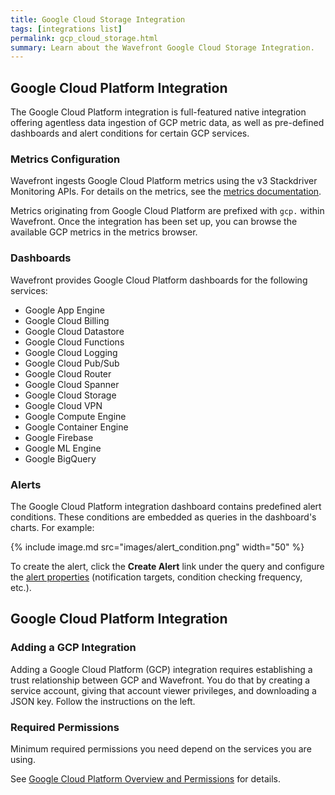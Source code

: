 ```yaml
---
title: Google Cloud Storage Integration
tags: [integrations list]
permalink: gcp_cloud_storage.html
summary: Learn about the Wavefront Google Cloud Storage Integration.
---
```

## Google Cloud Platform Integration

The Google Cloud Platform integration is full-featured native integration offering agentless data ingestion of GCP metric
data, as well as pre-defined dashboards and alert conditions for certain GCP services.

### Metrics Configuration

Wavefront ingests Google Cloud Platform metrics using the v3 Stackdriver Monitoring APIs.  For details on the metrics, see the
 [metrics documentation](https://cloud.google.com/monitoring/api/metrics).

Metrics originating from Google Cloud Platform are prefixed with `gcp.` within Wavefront.  Once the integration has
been set up, you can browse the available GCP metrics in the metrics browser.

### Dashboards

<p>Wavefront provides Google Cloud Platform dashboards for the following services:</p>

- Google App Engine
- Google Cloud Billing
- Google Cloud Datastore
- Google Cloud Functions
- Google Cloud Logging
- Google Cloud Pub/Sub
- Google Cloud Router
- Google Cloud Spanner
- Google Cloud Storage
- Google Cloud VPN
- Google Compute Engine
- Google Container Engine
- Google Firebase
- Google ML Engine
- Google BigQuery

### Alerts

The Google Cloud Platform integration dashboard contains predefined alert conditions. These conditions are embedded as queries in the dashboard's charts. For example:

{% include image.md src="images/alert_condition.png" width="50" %}

To create the alert, click the **Create Alert** link under the query and configure the [alert properties](https://docs.wavefront.com/alerts.html#creating-an-alert) (notification targets, condition checking frequency, etc.).

## Google Cloud Platform Integration



### Adding a GCP Integration

Adding a Google Cloud Platform (GCP) integration requires establishing a trust relationship between GCP and Wavefront. You do that by creating a service account, giving that account viewer privileges, and downloading a JSON key. Follow the instructions on the left.

### Required Permissions

Minimum required permissions you need depend on the services you are using.

See [Google Cloud Platform Overview and Permissions](http://docs.wavefront.com/integrations_gcp_overview.html) for details.



